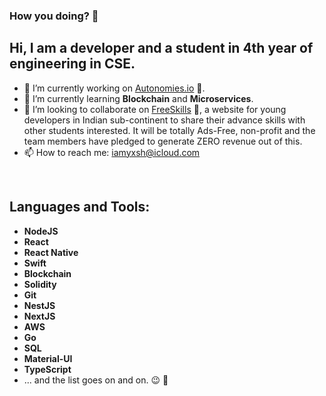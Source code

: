 ### How you doing? 👋

## Hi, I am a developer and a student in 4th year of engineering in CSE.

- 🔭 I’m currently working on [Autonomies.io](https://www.autonomies.io/) 🎸.
- 🌱 I’m currently learning __Blockchain__ and __Microservices__.
- 👯 I’m looking to collaborate on [FreeSkills](https://github.com/Free-Skills) 🦋, a website for young developers in Indian sub-continent to share their advance skills with other students interested. It will be totally Ads-Free, non-profit and the team members have pledged to generate ZERO revenue out of this.
- 📫 How to reach me: iamyxsh@icloud.com

<br />

## Languages and Tools: 

- __NodeJS__
- __React__
- __React Native__
- __Swift__
- __Blockchain__
- __Solidity__
- __Git__
- __NestJS__
- __NextJS__
- __AWS__
- __Go__
- __SQL__
- __Material-UI__
- __TypeScript__
- ... and the list goes on and on. 😉 🙈
